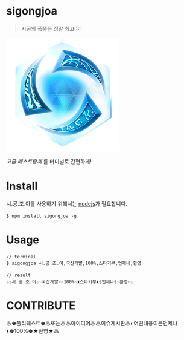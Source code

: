 # sigongjoa
> 시공의 폭풍은 정말 최고야!

![시공조아](https://raw.githubusercontent.com/hg-pyun/sigongjoa/master/img/sigongjoa.png)

*고급 레스토랑체* 를 터미널로 간편하게!

# Install
시.공.조.아를 사용하기 위해서는 [nodejs](https://nodejs.org)가 필요합니다.
```
$ npm install sigongjoa -g
```

# Usage
```
// terminal
$ sigongjoa 시.공.조.아,국산개발,100%,스타기부,언제나,환영

// result
♨♨시.공.조.아♨☜국산개발☜☆100%☆♜스타기부♜§언제나§☜환영☜♨
```

# CONTRIBUTE
♨♚풀리퀘스트♚♨또는♨♨아이디어♨♨이슈게시판♨◐어떤내용이든언제나◐♚100%♚★환영★♨
